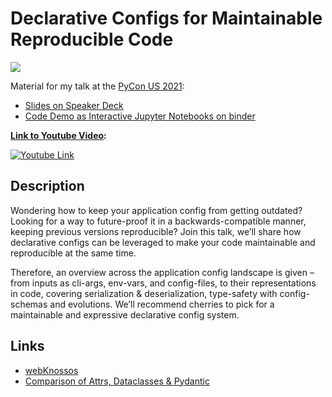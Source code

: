 # Declarative Configs for Maintainable Reproducible Code

![](https://us.pycon.org/2021/static/images/wide-banner-light.bde0bd93b23b.png)

Material for my talk at the [PyCon US 2021](https://us.pycon.org/2021/schedule/presentation/55/):
* [Slides on Speaker Deck](https://speakerdeck.com/jstriebel/declarative-configs-for-maintainable-reproducible-code)
* [Code Demo as Interactive Jupyter Notebooks on binder](https://mybinder.org/v2/gh/jstriebel/declarative-configs/HEAD)

**[Link to Youtube Video](https://www.youtube.com/watch?v=omhJrT90lXU):**

[![Youtube Link](https://img.youtube.com/vi/omhJrT90lXU/0.jpg)](https://www.youtube.com/watch?v=omhJrT90lXU)

## Description

Wondering how to keep your application config from getting outdated? Looking for a way to future-proof it in a backwards-compatible manner, keeping previous versions reproducible? Join this talk, we’ll share how declarative configs can be leveraged to make your code maintainable and reproducible at the same time.

Therefore, an overview across the application config landscape is given – from inputs as cli-args, env-vars, and config-files, to their representations in code, covering serialization & deserialization, type-safety with config-schemas and evolutions. We’ll recommend cherries to pick for a maintainable and expressive declarative config system.


## Links

* [webKnossos](https://webknossos.org)
* [Comparison of Attrs, Dataclasses & Pydantic](https://stefan.sofa-rockers.org/2020/05/29/attrs-dataclasses-pydantic)
